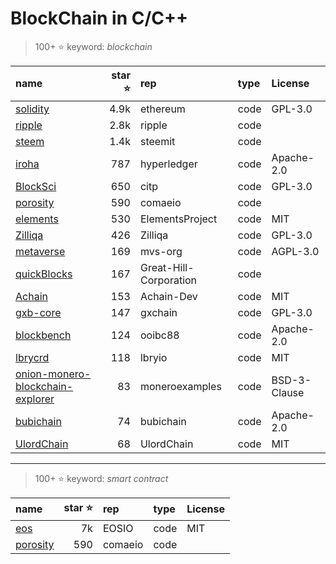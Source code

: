 # BlockChain in C/C++

>100+ :star: keyword: *blockchain*

|name|star :star: |rep|type|License|
|:-- |--:|:--|:--|:--|
|[solidity](https://github.com/ethereum/solidity) |4.9k|ethereum|code|GPL-3.0|
|[ripple](https://github.com/ripple/rippled) |2.8k|ripple|code||
|[steem](https://github.com/steemit/steem) |1.4k|steemit|code||
|[iroha](https://github.com/hyperledger/iroha) |787|hyperledger|code|Apache-2.0|
|[BlockSci](https://github.com/citp/BlockSci) |650|citp|code|GPL-3.0|
|[porosity](https://github.com/comaeio/porosity) |590|comaeio|code||
|[elements](https://github.com/ElementsProject/elements) |530|ElementsProject|code|MIT|
|[Zilliqa](https://github.com/Zilliqa/Zilliqa) |426|Zilliqa|code|GPL-3.0|
|[metaverse](https://github.com/mvs-org/metaverse) |169|mvs-org|code|AGPL-3.0|
|[quickBlocks](https://github.com/Great-Hill-Corporation/quickBlocks) |167|Great-Hill-Corporation|code||
|[Achain](https://github.com/Achain-Dev/Achain) |153|Achain-Dev|code|MIT|
|[gxb-core](https://github.com/gxchain/gxb-core) |147|gxchain|code|GPL-3.0|
|[blockbench](https://github.com/ooibc88/blockbench) |124|ooibc88|code|Apache-2.0|
|[lbrycrd](https://github.com/lbryio/lbrycrd) |118|lbryio|code|MIT|
|[onion-monero-blockchain-explorer](https://github.com/moneroexamples/onion-monero-blockchain-explorer) |83|moneroexamples|code|BSD-3-Clause|
|[bubichain](https://github.com/bubichain/bubichain) |74|bubichain|code|Apache-2.0|
|[UlordChain](https://github.com/UlordChain/UlordChain) |68|UlordChain|code|MIT|

---

>100+ :star: keyword: *smart contract*

|name|star :star: |rep|type|License|
|:-- |--:|:--|:--|:--|
|[eos](https://github.com/EOSIO/eos) |7k|EOSIO|code|MIT|
|[porosity](https://github.com/comaeio/porosity) |590|comaeio|code||